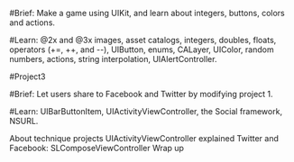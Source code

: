 #Brief: 
Make a game using UIKit, and learn about integers, buttons, colors and actions.

#Learn: 
@2x and @3x images, asset catalogs, integers, doubles, floats, operators (+=, ++, and --), UIButton, enums, CALayer, UIColor, random numbers, actions, string interpolation, UIAlertController.

#Project3

#Brief: 
Let users share to Facebook and Twitter by modifying project 1.

#Learn: 
UIBarButtonItem, UIActivityViewController, the Social framework, NSURL.

About technique projects
UIActivityViewController explained
Twitter and Facebook: SLComposeViewController
Wrap up